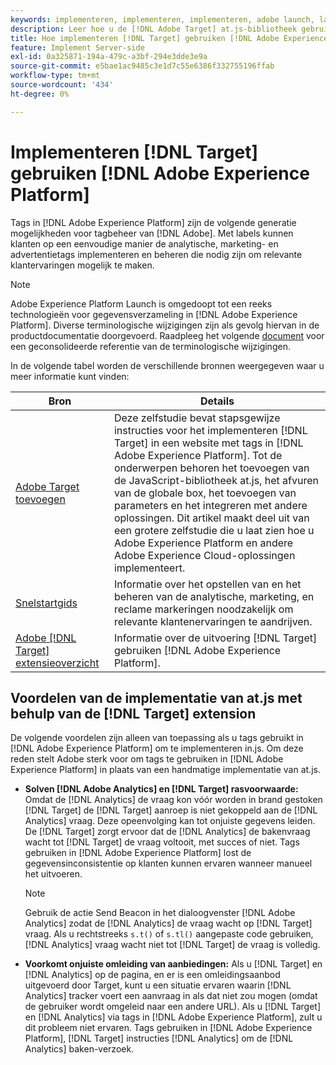 ```yaml
---
keywords: implementeren, implementeren, implementeren, adobe launch, lanceren, ras, omleiden, ervaren platform launch, platform launch, tags, adobe platform, implementeren2
description: Leer hoe u de [!DNL Adobe Target] at.js-bibliotheek gebruiken [!DNL Adobe Experience Platform], de voorkeursmethode voor de implementatie van Target.
title: Hoe implementeren [!DNL Target] gebruiken [!DNL Adobe Experience Platform]?
feature: Implement Server-side
exl-id: 0a325871-194a-479c-a3bf-294e3dde3e9a
source-git-commit: e5bae1ac9485c3e1d7c55e6386f332755196ffab
workflow-type: tm+mt
source-wordcount: '434'
ht-degree: 0%

---
```


# Implementeren [!DNL Target] gebruiken [!DNL Adobe Experience Platform]

Tags in [!DNL Adobe Experience Platform] zijn de volgende generatie mogelijkheden voor tagbeheer van [!DNL Adobe]. Met labels kunnen klanten op een eenvoudige manier de analytische, marketing- en advertentietags implementeren en beheren die nodig zijn om relevante klantervaringen mogelijk te maken.

>[!NOTE]
>
>Adobe Experience Platform Launch is omgedoopt tot een reeks technologieën voor gegevensverzameling in [!DNL Adobe Experience Platform]. Diverse terminologische wijzigingen zijn als gevolg hiervan in de productdocumentatie doorgevoerd. Raadpleeg het volgende [document](https://experienceleague.adobe.com/docs/experience-platform/tags/term-updates.html?lang=nl-NL&) voor een geconsolideerde referentie van de terminologische wijzigingen.

In de volgende tabel worden de verschillende bronnen weergegeven waar u meer informatie kunt vinden:

| Bron | Details |
|--- |--- |
| [Adobe Target toevoegen](https://experienceleague.adobe.com/docs/launch-learn/implementing-in-websites-with-launch/implement-solutions/target.html?lang=nl-NL#implement-solutions) | Deze zelfstudie bevat stapsgewijze instructies voor het implementeren [!DNL Target] in een website met tags in [!DNL Adobe Experience Platform]. Tot de onderwerpen behoren het toevoegen van de JavaScript-bibliotheek at.js, het afvuren van de globale box, het toevoegen van parameters en het integreren met andere oplossingen. Dit artikel maakt deel uit van een grotere zelfstudie die u laat zien hoe u Adobe Experience Platform en andere Adobe Experience Cloud-oplossingen implementeert. |
| [Snelstartgids](https://experienceleague.adobe.com/docs/experience-platform/tags/get-started/quick-start.html?lang=nl-NL) | Informatie over het opstellen van en het beheren van de analytische, marketing, en reclame markeringen noodzakelijk om relevante klantenervaringen te aandrijven. |
| [Adobe [!DNL Target] extensieoverzicht](https://experienceleague.adobe.com/docs/experience-platform/tags/extensions/adobe/target/overview.html?lang=nl-NL) | Informatie over de uitvoering [!DNL Target] gebruiken [!DNL Adobe Experience Platform]. |

## Voordelen van de implementatie van at.js met behulp van de [!DNL Target] extension

De volgende voordelen zijn alleen van toepassing als u tags gebruikt in [!DNL Adobe Experience Platform] om te implementeren in.js. Om deze reden stelt Adobe sterk voor om tags te gebruiken in [!DNL Adobe Experience Platform] in plaats van een handmatige implementatie van at.js.

* **Solven [!DNL Adobe Analytics] en [!DNL Target] rasvoorwaarde:** Omdat de [!DNL Analytics] de vraag kon vóór worden in brand gestoken [!DNL Target] de [!DNL Target] aanroep is niet gekoppeld aan de [!DNL Analytics] vraag. Deze opeenvolging kan tot onjuiste gegevens leiden. De [!DNL Target] zorgt ervoor dat de [!DNL Analytics] de bakenvraag wacht tot [!DNL Target] de vraag voltooit, met succes of niet. Tags gebruiken in [!DNL Adobe Experience Platform] lost de gegevensinconsistentie op klanten kunnen ervaren wanneer manueel het uitvoeren.

  >[!NOTE]
  >
  >Gebruik de actie Send Beacon in het dialoogvenster [!DNL Adobe Analytics] zodat de [!DNL Analytics] de vraag wacht op [!DNL Target] vraag. Als u rechtstreeks `s.t()` of `s.tl()` aangepaste code gebruiken, [!DNL Analytics] vraag wacht niet tot [!DNL Target] de vraag is volledig.

* **Voorkomt onjuiste omleiding van aanbiedingen:** Als u [!DNL Target] en [!DNL Analytics] op de pagina, en er is een omleidingsaanbod uitgevoerd door Target, kunt u een situatie ervaren waarin [!DNL Analytics] tracker voert een aanvraag in als dat niet zou mogen (omdat de gebruiker wordt omgeleid naar een andere URL). Als u [!DNL Target] en [!DNL Analytics] via tags in [!DNL Adobe Experience Platform], zult u dit probleem niet ervaren. Tags gebruiken in [!DNL Adobe Experience Platform], [!DNL Target] instructies [!DNL Analytics] om de [!DNL Analytics] baken-verzoek.
